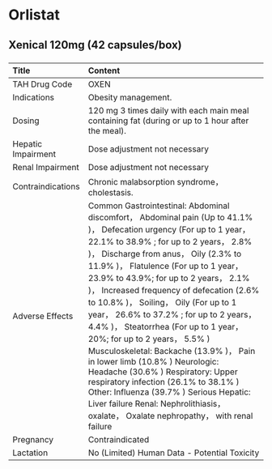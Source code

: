 # Orlistat

## Xenical 120mg (42 capsules/box)

##### 

| Title              | Content                                                                                                                                                                                                                                                                                                                                                                                                                                                                                                                                                                                                                                                                                                                                                                                             |
|:-------------------|:----------------------------------------------------------------------------------------------------------------------------------------------------------------------------------------------------------------------------------------------------------------------------------------------------------------------------------------------------------------------------------------------------------------------------------------------------------------------------------------------------------------------------------------------------------------------------------------------------------------------------------------------------------------------------------------------------------------------------------------------------------------------------------------------------|
| TAH Drug Code      | OXEN                                                                                                                                                                                                                                                                                                                                                                                                                                                                                                                                                                                                                                                                                                                                                                                                |
| Indications        | Obesity management.                                                                                                                                                                                                                                                                                                                                                                                                                                                                                                                                                                                                                                                                                                                                                                                 |
| Dosing             | 120 mg 3 times daily with each main meal containing fat (during or up to 1 hour after the meal).                                                                                                                                                                                                                                                                                                                                                                                                                                                                                                                                                                                                                                                                                                    |
| Hepatic Impairment | Dose adjustment not necessary                                                                                                                                                                                                                                                                                                                                                                                                                                                                                                                                                                                                                                                                                                                                                                       |
| Renal Impairment   | Dose adjustment not necessary                                                                                                                                                                                                                                                                                                                                                                                                                                                                                                                                                                                                                                                                                                                                                                       |
| Contraindications  | Chronic malabsorption syndrome， cholestasis.                                                                                                                                                                                                                                                                                                                                                                                                                                                                                                                                                                                                                                                                                                                                                       |
| Adverse Effects    | Common Gastrointestinal: Abdominal discomfort， Abdominal pain (Up to 41.1% )， Defecation urgency (For up to 1 year， 22.1% to 38.9% ; for up to 2 years， 2.8% )， Discharge from anus， Oily (2.3% to 11.9% )， Flatulence (For up to 1 year， 23.9% to 43.9%; for up to 2 years， 2.1% )， Increased frequency of defecation (2.6% to 10.8% )， Soiling， Oily (For up to 1 year， 26.6% to 37.2% ; for up to 2 years， 4.4% )， Steatorrhea (For up to 1 year， 20%; for up to 2 years， 5.5% ) Musculoskeletal: Backache (13.9% )， Pain in lower limb (10.8% ) Neurologic: Headache (30.6% ) Respiratory: Upper respiratory infection (26.1% to 38.1% ) Other: Influenza (39.7% ) Serious Hepatic: Liver failure Renal: Nephrolithiasis， oxalate， Oxalate nephropathy， with renal failure |
| Pregnancy          | Contraindicated                                                                                                                                                                                                                                                                                                                                                                                                                                                                                                                                                                                                                                                                                                                                                                                     |
| Lactation          | No (Limited) Human Data - Potential Toxicity                                                                                                                                                                                                                                                                                                                                                                                                                                                                                                                                                                                                                                                                                                                                                        |

